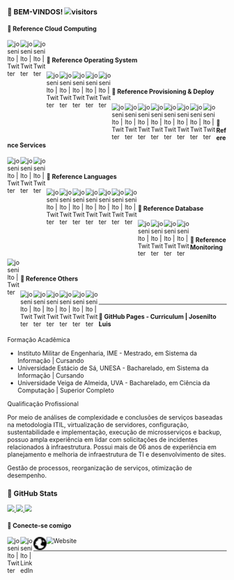 ### 🚀 BEM-VINDOS! ![visitors](https://visitor-badge.glitch.me/badge?page_id=josenilto.josenilto)

#### 👻 Reference Cloud Computing

[<img title="Amazon" align="left" alt="josenilto | Twitter" width="30px" src="https://cdn.jsdelivr.net/npm/simple-icons@v4/icons/amazonaws.svg" />][amazon]
[<img title="Microsoft Azure" align="left" alt="josenilto | Twitter" width="30px" src="https://cdn.jsdelivr.net/npm/simple-icons@v4/icons/microsoftazure.svg" />][microsoftazure]
[<img title="Google Cloud" align="left" alt="josenilto | Twitter" width="30px" src="https://cdn.jsdelivr.net/npm/simple-icons@v4/icons/googlecloud.svg" />][googlecloud]

[amazon]: https://aws.amazon.com/pt
[microsoftazure]: https://azure.microsoft.com/pt-br
[googlecloud]: https://cloud.google.com

<br>

#### 👻 Reference Operating System

[<img title="Windows" align="left" alt="josenilto | Twitter" width="30px" src="https://cdn.jsdelivr.net/npm/simple-icons@v4/icons/microsoft.svg" />][windows]
[<img title="Red Hat" align="left" alt="josenilto | Twitter" width="30px" src="https://cdn.jsdelivr.net/npm/simple-icons@v4/icons/redhat.svg" />][redhat]
[<img title="Debian" align="left" alt="josenilto | Twitter" width="30px" src="https://cdn.jsdelivr.net/npm/simple-icons@v4/icons/debian.svg" />][debian]
[<img title="CentOs" align="left" alt="josenilto | Twitter" width="30px" src="https://cdn.jsdelivr.net/npm/simple-icons@v4/icons/centos.svg" />][centos]
[<img title="Ubuntu" align="left" alt="josenilto | Twitter" width="30px" src="https://cdn.jsdelivr.net/npm/simple-icons@v4/icons/ubuntu.svg" />][ubuntu]

[windows]: https://docs.microsoft.com/en-us/windows/release-information
[redhat]: https://access.redhat.com/articles/3078
[debian]: https://www.debian.org/releases
[centos]: https://www.centos.org/download
[ubuntu]: https://wiki.ubuntu.com/Releases

<br>

#### 👻 Reference Provisioning & Deploy

[<img title="Vagrant" align="left" alt="josenilto | Twitter" width="30px" src="https://cdn.jsdelivr.net/npm/simple-icons@v4/icons/vagrant.svg" />][vagrant]
[<img title="Ansible" align="left" alt="josenilto | Twitter" width="30px" src="https://cdn.jsdelivr.net/npm/simple-icons@v4/icons/ansible.svg" />][ansible]
[<img title="Terraform" align="left" alt="josenilto | Twitter" width="30px" src="https://cdn.jsdelivr.net/npm/simple-icons@v4/icons/terraform.svg" />][terraform]
[<img title="Docker" align="left" alt="josenilto | Twitter" width="30px" src="https://cdn.jsdelivr.net/npm/simple-icons@v4/icons/docker.svg" />][docker]
[<img title="Kubernetes" align="left" alt="josenilto | Twitter" width="30px" src="https://cdn.jsdelivr.net/npm/simple-icons@v4/icons/kubernetes.svg" />][kubernetes]
[<img title="Jenkins" align="left" alt="josenilto | Twitter" width="30px" src="https://cdn.jsdelivr.net/npm/simple-icons@v4/icons/jenkins.svg" />][jenkins]
[<img title="SonarQube" align="left" alt="josenilto | Twitter" width="30px" src="https://cdn.jsdelivr.net/npm/simple-icons@v4/icons/sonarqube.svg" />][sonarqube]
[<img title="Puppet" align="left" alt="josenilto | Twitter" width="30px" src="https://cdn.jsdelivr.net/npm/simple-icons@v4/icons/puppet.svg" />][puppet]

[vagrant]: https://www.vagrantup.com/downloads.html
[ansible]: https://docs.ansible.com/ansible/latest/index.html
[terraform]: https://www.terraform.io/downloads.html
[docker]: https://www.docker.com
[kubernetes]: https://kubernetes.io
[jenkins]: https://www.jenkins.io
[sonarqube]: https://www.sonarqube.org/downloads
[puppet]: https://puppet.com/docs/puppet/7.1/release_notes_puppet.html

<br>

#### 👻 Reference Services

[<img title="Apache" align="left" alt="josenilto | Twitter" width="30px" src="https://cdn.jsdelivr.net/npm/simple-icons@v4/icons/apache.svg" />][apache]
[<img title="Apache Hive" align="left" alt="josenilto | Twitter" width="30px" src="https://cdn.jsdelivr.net/npm/simple-icons@v4/icons/apachehive.svg" />][apachehive]
[<img title="Nginx" align="left" alt="josenilto | Twitter" width="30px" src="https://cdn.jsdelivr.net/npm/simple-icons@v4/icons/nginx.svg" />][nginx]

[apache]: https://httpd.apache.org/dev/release.html
[apachehive]: http://www.apache.org/dyn/closer.cgi/hive/
[nginx]: https://nginx.org

<br>

#### 👻 Reference Languages

[<img title="HTML" align="left" alt="josenilto | Twitter" width="30px" src="https://cdn.jsdelivr.net/npm/simple-icons@v4/icons/html5.svg" />][html]
[<img title="CSS" align="left" alt="josenilto | Twitter" width="30px" src="https://cdn.jsdelivr.net/npm/simple-icons@v4/icons/css3.svg" />][css]
[<img title="Php" align="left" alt="josenilto | Twitter" width="30px" src="https://cdn.jsdelivr.net/npm/simple-icons@v4/icons/php.svg" />][php]
[<img title="Java" align="left" alt="josenilto | Twitter" width="30px" src="https://cdn.jsdelivr.net/npm/simple-icons@v4/icons/java.svg" />][java]
[<img title="Bootstrap" align="left" alt="josenilto | Twitter" width="30px" src="https://cdn.jsdelivr.net/npm/simple-icons@v4/icons/bootstrap.svg" />][bootstrap]
[<img title="Python" align="left" alt="josenilto | Twitter" width="30px" src="https://cdn.jsdelivr.net/npm/simple-icons@v4/icons/python.svg" />][python]
[<img title="Gnu Bash" align="left" alt="josenilto | Twitter" width="30px" src="https://cdn.jsdelivr.net/npm/simple-icons@v4/icons/gnubash.svg" />][gnubash]

[html]: https://www.w3.org/2014/10/html5-rec.html.en
[css]: https://www.w3.org/Style/CSS20/
[php]: https://www.php.net/releases/index.php
[java]: https://www.oracle.com/java/technologies/javase-downloads.html
[bootstrap]: https://getbootstrap.com/docs/versions
[python]: https://www.python.org/downloads
[gnubash]: https://www.gnu.org/software/bash/manual/bash.html

<br>

#### 👻 Reference Database

[<img title="Microsoft SQL Server" align="left" alt="josenilto | Twitter" width="30px" src="https://cdn.jsdelivr.net/npm/simple-icons@v4/icons/microsoftsqlserver.svg" />][microsoftsqlserver]
[<img title="MySQL" align="left" alt="josenilto | Twitter" width="30px" src="https://cdn.jsdelivr.net/npm/simple-icons@v4/icons/mysql.svg" />][mysql]
[<img title="PostgreSQL" align="left" alt="josenilto | Twitter" width="30px" src="https://cdn.jsdelivr.net/npm/simple-icons@v4/icons/postgresql.svg" />][postgresql]
[<img title="mongoDB" align="left" alt="josenilto | Twitter" width="30px" src="https://cdn.jsdelivr.net/npm/simple-icons@v4/icons/mongodb.svg" />][mongodb]

[microsoftsqlserver]: https://www.microsoft.com/en-gb/sql-server/sql-server-downloads
[mysql]: https://dev.mysql.com/doc/relnotes
[postgresql]: https://www.postgresql.org/docs/release
[mongodb]: https://docs.mongodb.com/manual/release-notes

<br>

#### 👻 Reference Monitoring 

[<img title="Grafana" align="left" alt="josenilto | Twitter" width="30px" src="https://cdn.jsdelivr.net/npm/simple-icons@v4/icons/grafana.svg" />][grafana]

[grafana]: https://grafana.com/docs/grafana/latest/release-notes/

<br>

#### 👻 Reference Others

[<img title="Webmin" align="left" alt="josenilto | Twitter" width="30px" src="https://cdn.jsdelivr.net/npm/simple-icons@v4/icons/webmin.svg" />][webmin]
[<img title="PFsense" align="left" alt="josenilto | Twitter" width="30px" src="https://cdn.jsdelivr.net/npm/simple-icons@v4/icons/pfsense.svg" />][pfsense]

[<img title="Laravel" align="left" alt="josenilto | Twitter" width="30px" src="https://cdn.jsdelivr.net/npm/simple-icons@v4/icons/laravel.svg" />][laravel]
[<img title="Codeigniter" align="left" alt="josenilto | Twitter" width="30px" src="https://cdn.jsdelivr.net/npm/simple-icons@v4/icons/codeigniter.svg" />][codeigniter]
[<img title="Drupal" align="left" alt="josenilto | Twitter" width="30px" src="https://cdn.jsdelivr.net/npm/simple-icons@v4/icons/drupal.svg" />][drupal]
[<img title="WordPress" align="left" alt="josenilto | Twitter" width="30px" src="https://cdn.jsdelivr.net/npm/simple-icons@v4/icons/wordpress.svg" />][wordpress]

[webmin]: https://www.webmin.com
[pfsense]: https://www.pfsense.org/download

[laravel]: https://laravel.com/docs/5.5/releases
[codeigniter]: https://codeigniter.com/download
[drupal]: https://www.drupal.org/project/drupal/releases
[wordpress]: https://wordpress.org/download/releases

<br>

---

#### 📝 GitHub Pages - Curriculum | Josenilto Luis

Formação Acadêmica

- Instituto Militar de Engenharia, IME - Mestrado, em Sistema da Informação | Cursando
- Universidade Estácio de Sá, UNESA - Bacharelado, em Sistema da Informação | Cursando
- Universidade Veiga de Almeida, UVA - Bacharelado, em Ciência da Computação | Superior Completo

Qualificação Profissional

Por meio de análises de complexidade e conclusões de serviços baseadas na metodologia ITIL, virtualização de servidores, configuração, sustentabilidade e implementação, execução de microsserviços e backup, possuo ampla experiência em lidar com solicitações de incidentes relacionados à infraestrutura. Possui mais de 06 anos de experiência em planejamento e melhoria de infraestrutura de TI e desenvolvimento de sites.

Gestão de processos, reorganização de serviços, otimização de desempenho.

### 🔨 GitHub Stats

<div text-align="center" style="display: inline_block">
  <a href="https://github.com/josenilto">
    <img height="200em" src="https://github-readme-stats.vercel.app/api?username=josenilto&show_icons=true&line_height=45&include_all_commits=true" /> <img height="200em" src="https://github-readme-stackoverflow.vercel.app/?userID=14906940" /> <img height="200em" src="https://github-readme-stats.vercel.app/api/top-langs/?username=josenilto&layout=compact&langs_count=16&theme=default"/>
  </a>
</div>

#### 🤙 Conecte-se comigo

[<img title="WhatsApp" align="left" alt="josenilto | Twitter" width="30px" src="https://cdn.jsdelivr.net/npm/simple-icons@v4/icons/whatsapp.svg" />][whatsapp]
[<img title="Linkedin" align="left" alt="josenilto | LinkedIn" width="30px" src="https://cdn.jsdelivr.net/npm/simple-icons@v4/icons/linkedin.svg" />][linkedin]
[<img title="Usuporte" align="left" alt="josenilto | Twitter" width="30px" src="https://raw.githubusercontent.com/iconic/open-iconic/master/svg/globe.svg" />][website]

![Website](https://img.shields.io/website?label=usuporte.com.br&style=for-the-badge&url=https://usuporte.com.br)

[whatsapp]: https://api.whatsapp.com/send?phone=5521981918601&text=Ol%C3%A1%20bem-vindo!%20Ao%20whatsapp%20do%20Josenilto
[linkedin]: https://br.linkedin.com/in/josenilto?trk=profile-badge
[website]: https://www.usuporte.com.br

---

